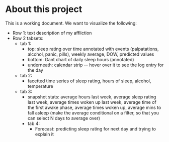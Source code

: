 # About this project

This is a working document. We want to visualize the following:

* Row 1: text description of my affliction
* Row 2 tabsets:
  - tab 1:
    - top: sleep rating over time annotated with events (palpatations, alcohol, panic, pills), weekly average, DOW, predicted values
    - bottom: Gant chart of daily sleep hours (annotated)
    - underneath: calendar strip -- hover over it to see the log entry for the day
  - tab 2:
    - facetted time series of sleep rating, hours of sleep, alcohol, temperature
  - tab 3:
    - snapshot stats: average hours last week, average sleep rating last week, average times woken up last week, average time of the first awake phase, average times woken up, average mins to fall asleep (make the average conditional on a filter, so that you can select N days to average over)
    - tab 4:
      - Forecast: predicting sleep rating for next day and trying to explain it
